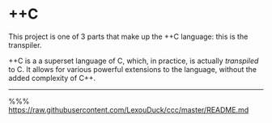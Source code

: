 
# ++C

This project is one of 3 parts that make up the ++C language: this is the transpiler.

++C is a a superset language of C, which, in practice, is actually *transpiled* to C.
It allows for various powerful extensions to the language, without the added complexity of C++.

---

%%% https://raw.githubusercontent.com/LexouDuck/ccc/master/README.md
